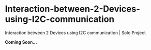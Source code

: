 # Interaction-between-2-Devices-using-I2C-communication
Interaction between 2 Devices using I2C communication | Solo Project

<strong>Coming Soon...</strong>

